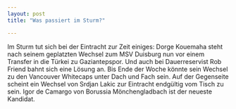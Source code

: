 ```yaml
---
layout: post
title: "Was passiert im Sturm?"

---
```


Im Sturm tut sich bei der Eintracht zur Zeit einiges: Dorge Kouemaha steht nach seinem geplatzten Wechsel zum MSV Duisburg nun vor einem Transfer in die Türkei zu Gaziantepspor. Und auch bei Dauerreservist Rob Friend bahnt sich eine Lösung an. Bis Ende der Woche könnte sein Wechsel zu den Vancouver Whitecaps unter Dach und Fach sein. Auf der Gegenseite scheint ein Wechsel von Srdjan Lakic zur Eintracht endgültig vom Tisch zu sein. Igor de Camargo von Borussia Mönchengladbach ist der neueste Kandidat.


